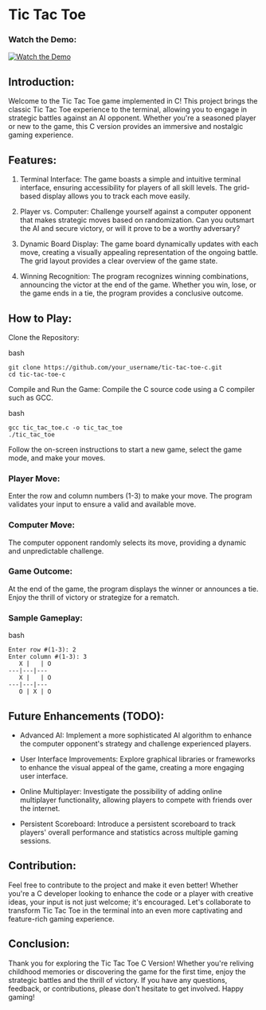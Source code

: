 # Tic Tac Toe
### Watch the Demo:
[![Watch the Demo](https://img.youtube.com/vi/SnYdOFU5L24/0.jpg)](https://www.youtube.com/watch?v=SnYdOFU5L24)

## Introduction:

Welcome to the Tic Tac Toe game implemented in C! This project brings the classic Tic Tac Toe experience to the terminal, allowing you to engage in strategic battles against an AI opponent. Whether you're a seasoned player or new to the game, this C version provides an immersive and nostalgic gaming experience.

## Features:

1. Terminal Interface:
   The game boasts a simple and intuitive terminal interface, ensuring accessibility for players of all skill levels. The grid-based display allows you to track each move easily.

2. Player vs. Computer:
   Challenge yourself against a computer opponent that makes strategic moves based on randomization. Can you outsmart the AI and secure victory, or will it prove to be a worthy adversary?

3. Dynamic Board Display:
   The game board dynamically updates with each move, creating a visually appealing representation of the ongoing battle. The grid layout provides a clear overview of the game state.

4. Winning Recognition:
   The program recognizes winning combinations, announcing the victor at the end of the game. Whether you win, lose, or the game ends in a tie, the program provides a conclusive outcome.

## How to Play:

Clone the Repository:

bash

```
git clone https://github.com/your_username/tic-tac-toe-c.git
cd tic-tac-toe-c
```

Compile and Run the Game:
Compile the C source code using a C compiler such as GCC.

bash

```
gcc tic_tac_toe.c -o tic_tac_toe
./tic_tac_toe
```

Follow the on-screen instructions to start a new game, select the game mode, and make your moves.

### Player Move:

Enter the row and column numbers (1-3) to make your move. The program validates your input to ensure a valid and available move.

### Computer Move:

The computer opponent randomly selects its move, providing a dynamic and unpredictable challenge.

### Game Outcome:

At the end of the game, the program displays the winner or announces a tie. Enjoy the thrill of victory or strategize for a rematch.

### Sample Gameplay:

bash

```
Enter row #(1-3): 2
Enter column #(1-3): 3
   X |   | O
---|---|---
   X |   | O
---|---|---
   O | X | O

```

## Future Enhancements (TODO):

- Advanced AI: Implement a more sophisticated AI algorithm to enhance the computer opponent's strategy and challenge experienced players.

- User Interface Improvements: Explore graphical libraries or frameworks to enhance the visual appeal of the game, creating a more engaging user interface.

- Online Multiplayer: Investigate the possibility of adding online multiplayer functionality, allowing players to compete with friends over the internet.

- Persistent Scoreboard: Introduce a persistent scoreboard to track players' overall performance and statistics across multiple gaming sessions.

## Contribution:

Feel free to contribute to the project and make it even better! Whether you're a C developer looking to enhance the code or a player with creative ideas, your input is not just welcome; it's encouraged. Let's collaborate to transform Tic Tac Toe in the terminal into an even more captivating and feature-rich gaming experience.

## Conclusion:

Thank you for exploring the Tic Tac Toe C Version! Whether you're reliving childhood memories or discovering the game for the first time, enjoy the strategic battles and the thrill of victory. If you have any questions, feedback, or contributions, please don't hesitate to get involved. Happy gaming!
